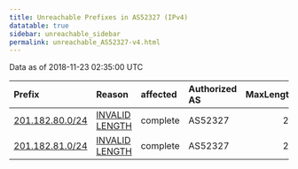 ```yaml
---
title: Unreachable Prefixes in AS52327 (IPv4)
datatable: true
sidebar: unreachable_sidebar
permalink: unreachable_AS52327-v4.html
---
```


Data as of 2018-11-23 02:35:00 UTC


<div class="datatable-begin"></div>

| Prefix                                                   | Reason                                                                                                    | affected   | Authorized AS   |   MaxLength | Anchor                                         |   unreachable /24s |
|:---------------------------------------------------------|:----------------------------------------------------------------------------------------------------------|:-----------|:----------------|------------:|:-----------------------------------------------|-------------------:|
| [201.182.80.0/24](https://stat.ripe.net/201.182.80.0/24) | [INVALID LENGTH](https://rpki-validator.ripe.net/announcement-preview?asn=AS52327&prefix=201.182.80.0/24) | complete   | AS52327         |          22 | [LACNIC](unreachable_LACNIC_RPKI_Root-v4.html) |                  1 |
| [201.182.81.0/24](https://stat.ripe.net/201.182.81.0/24) | [INVALID LENGTH](https://rpki-validator.ripe.net/announcement-preview?asn=AS52327&prefix=201.182.81.0/24) | complete   | AS52327         |          22 | [LACNIC](unreachable_LACNIC_RPKI_Root-v4.html) |                  1 |

<div class="datatable-end"></div>